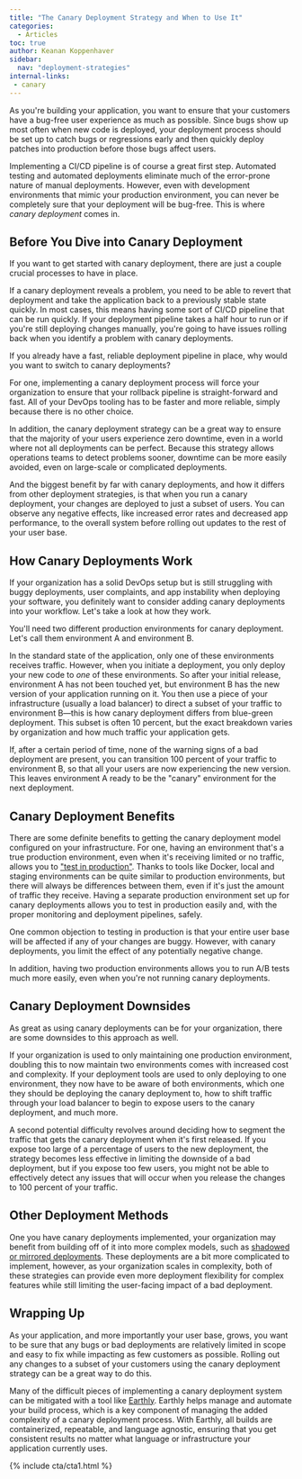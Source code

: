 ```yaml
---
title: "The Canary Deployment Strategy and When to Use It"
categories:
  - Articles
toc: true
author: Keanan Koppenhaver
sidebar:
  nav: "deployment-strategies"
internal-links:
 - canary
---
```


As you're building your application, you want to ensure that your customers have a bug-free user experience as much as possible. Since bugs show up most often when new code is deployed, your deployment process should be set up to catch bugs or regressions early and then quickly deploy patches into production before those bugs affect users.

Implementing a CI/CD pipeline is of course a great first step. Automated testing and automated deployments eliminate much of the error-prone nature of manual deployments. However, even with development environments that mimic your production environment, you can never be completely sure that your deployment will be bug-free. This is where *canary deployment* comes in.

## Before You Dive into Canary Deployment

If you want to get started with canary deployment, there are just a couple crucial processes to have in place.

If a canary deployment reveals a problem, you need to be able to revert that deployment and take the application back to a previously stable state quickly. In most cases, this means having some sort of CI/CD pipeline that can be run quickly. If your deployment pipeline takes a half hour to run or if you're still deploying changes manually, you're going to have issues rolling back when you identify a problem with canary deployments.

If you already have a fast, reliable deployment pipeline in place, why would you want to switch to canary deployments?

For one, implementing a canary deployment process will force your organization to ensure that your rollback pipeline is straight-forward and fast. All of your DevOps tooling has to be faster and more reliable, simply because there is no other choice.

In addition, the canary deployment strategy can be a great way to ensure that the majority of your users experience zero downtime, even in a world where not all deployments can be perfect. Because this strategy allows operations teams to detect problems sooner, downtime can be more easily avoided, even on large-scale or complicated deployments.

And the biggest benefit by far with canary deployments, and how it differs from other deployment strategies, is that when you run a canary deployment, your changes are deployed to just a subset of users. You can observe any negative effects, like increased error rates and decreased app performance, to the overall system before rolling out updates to the rest of your user base.

## How Canary Deployments Work

If your organization has a solid DevOps setup but is still struggling with buggy deployments, user complaints, and app instability when deploying your software, you definitely want to consider adding canary deployments into your workflow. Let's take a look at how they work.

You'll need two different production environments for canary deployment. Let's call them environment A and environment B.

In the standard state of the application, only one of these environments receives traffic. However, when you initiate a deployment, you only deploy your new code to *one* of these environments. So after your initial release, environment A has not been touched yet, but environment B has the new version of your application running on it. You then use a piece of your infrastructure (usually a load balancer) to direct a subset of your traffic to environment B—this is how canary deployment differs from blue-green deployment. This subset is often 10 percent, but the exact breakdown varies by organization and how much traffic your application gets.

If, after a certain period of time, none of the warning signs of a bad deployment are present, you can transition 100 percent of your traffic to environment B, so that all your users are now experiencing the new version. This leaves environment A ready to be the "canary" environment for the next deployment.

## Canary Deployment Benefits

There are some definite benefits to getting the canary deployment model configured on your infrastructure. For one, having an environment that's a true production environment, even when it's receiving limited or no traffic, allows you to ["test in production"](https://www.browserstack.com/guide/testing-in-production). Thanks to tools like Docker, local and staging environments can be quite similar to production environments, but there will always be differences between them, even if it's just the amount of traffic they receive. Having a separate production environment set up for canary deployments allows you to test in production easily and, with the proper monitoring and deployment pipelines, safely.

One common objection to testing in production is that your entire user base will be affected if any of your changes are buggy. However, with canary deployments, you limit the effect of any potentially negative change.

In addition, having two production environments allows you to run A/B tests much more easily, even when you're not running canary deployments.

## Canary Deployment Downsides

As great as using canary deployments can be for your organization, there are some downsides to this approach as well.

If your organization is used to only maintaining one production environment, doubling this to now maintain two environments comes with increased cost and complexity. If your deployment tools are used to only deploying to one environment, they now have to be aware of both environments, which one they should be deploying the canary deployment to, how to shift traffic through your load balancer to begin to expose users to the canary deployment, and much more.

A second potential difficulty revolves around deciding how to segment the traffic that gets the canary deployment when it's first released. If you expose too large of a percentage of users to the new deployment, the strategy becomes less effective in limiting the downside of a bad deployment, but if you expose too few users, you might not be able to effectively detect any issues that will occur when you release the changes to 100 percent of your traffic.

## Other Deployment Methods

One you have canary deployments implemented, your organization may benefit from building off of it into more complex models, such as [shadowed or mirrored deployments](https://earthly.dev/blog/deployment-strategies/). These deployments are a bit more complicated to implement, however, as your organization scales in complexity, both of these strategies can provide even more deployment flexibility for complex features while still limiting the user-facing impact of a bad deployment.

## Wrapping Up

As your application, and more importantly your user base, grows, you want to be sure that any bugs or bad deployments are relatively limited in scope and easy to fix while impacting as few customers as possible. Rolling out any changes to a subset of your customers using the canary deployment strategy can be a great way to do this.

Many of the difficult pieces of implementing a canary deployment system can be mitigated with a tool like [Earthly](https://earthly.dev/). Earthly helps manage and automate your build process, which is a key component of managing the added complexity of a canary deployment process. With Earthly, all builds are containerized, repeatable, and language agnostic, ensuring that you get consistent results no matter what language or infrastructure your application currently uses.

{% include cta/cta1.html %}

